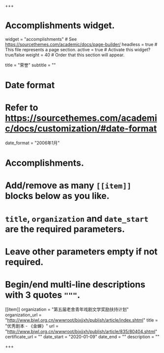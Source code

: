 +++
# Accomplishments widget.
widget = "accomplishments"  # See https://sourcethemes.com/academic/docs/page-builder/
headless = true  # This file represents a page section.
active = true  # Activate this widget? true/false
weight = 40  # Order that this section will appear.

title = "荣誉"
subtitle = ""

# Date format
#   Refer to https://sourcethemes.com/academic/docs/customization/#date-format
date_format = "2006年1月"

# Accomplishments.
#   Add/remove as many `[[item]]` blocks below as you like.
#   `title`, `organization` and `date_start` are the required parameters.
#   Leave other parameters empty if not required.
#   Begin/end multi-line descriptions with 3 quotes `"""`.

[[item]]
  organization = "第五届老舍青年戏剧文学奖励扶持计划"
  organization_url = "http://www.bjwl.org.cn/wwwroot/bjxjjxh/publish/article/index.shtml"
  title = "优秀剧本 - 《金蝉》"
  url = "http://www.bjwl.org.cn/wwwroot/bjxjjxh/publish/article/835/80404.shtml"
  certificate_url = ""
  date_start = "2020-01-09"
  date_end = ""
  description = ""

+++
